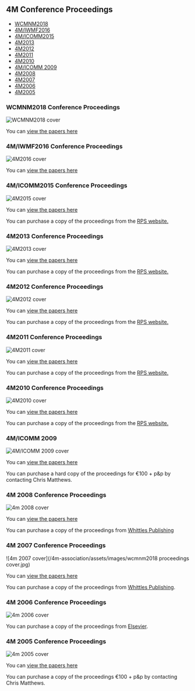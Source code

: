 ## 4M Conference Proceedings

<ul class="links in-links">
<li><a href="/4m-association/content/4M-conference-series#2018">WCMNM2018</a></li>
<li><a href="/4m-association/content/4M-conference-series#2016">4M/IWMF2016</a></li>
<li><a href="/4m-association/content/4M-conference-series#2015">4M/ICOMM2015</a></li>
<li><a href="/4m-association/content/4M-conference-series#2013">4M2013</a></li>
<li><a href="/4m-association/content/4M-conference-series#2012">4M2012</a></li>
<li><a href="/4m-association/content/4M-conference-series#2011">4M2011</a></li> </li>
<li><a href="/4m-association/content/4M-conference-series#2010">4M2010</a></li>
<li><a href="/4m-association/content/4M-conference-series#2009">4M/ICOMM 2009</a></li>
<li><a href="/4m-association/content/4M-conference-series#2008">4M2008</a></li>
<li><a href="/4m-association/content/4M-conference-series#2007">4M2007</a></li>
<li><a href="/4m-association/content/4M-conference-series#2006">4M2006</a></li>
<li><a href="/4m-association/content/4M-conference-series#2005">4M2005</a></li>
</ul>


<h3 id="2018">WCMNM2018 Conference Proceedings</h3>

![WCMNM2018 cover](/4m-association/assets/images/cover_4M2018.jpg)

You can [view the papers here](http://rpsonline.com.sg/proceedings/9789811127281/)

<h3 id="2016">4M/IWMF2016 Conference Proceedings</h3>

![4M2016 cover](/4m-association/assets/images/cover-2016.jpg)

You can [view the papers here](http://rpsonline.com.sg/proceedings/9789811107504/index.html)

<h3 id="2015">4M/ICOMM2015 Conference Proceedings</h3>

![4M2015 cover](/4m-association/assets/images/cover-2015_0.jpg)

You can [view the papers here](http://rpsonline.com.sg/proceedings/9789810946098/index.html)

You can purchase a copy of the proceedings from the [RPS website.](http://rpsonline.com.sg/rpsweb/9789810946098.html)

<h3 id="2013">4M2013 Conference Proceedings</h3>

![4M2013 cover](/4m-association/assets/images/cover-4M2013.jpg)

You can [view the papers here](http://rpsonline.com.sg/proceedings/9789810772475/)

You can purchase a copy of the proceedings from the [RPS website.](http://rpsonline.com.sg/rpsweb/9789810772475.html)


<h3 id="2012">4M2012 Conference Proceedings</h3>

![4M2012 cover](/4m-association/assets/images/cover-4M2012.jpg)

You can [view the papers here](http://rpsonline.com.sg/proceedings/9789810733544/)

You can purchase a copy of the proceedings from the [RPS website.](http://rpsonline.com.sg/rpsweb/9789810733537.html) 


<h3 id="2011">4M2011 Conference Proceedings</h3>

![4M2011 cover](/4m-association/assets/images/cover-4M2011.jpg)

You can [view the papers here](http://rpsonline.com.sg/proceedings/9789810703196/index.html)

You can purchase a copy of the proceedings from the [RPS website.](http://rpsonline.com.sg/rpsweb/8th-international-conference-on-multi-material-micro-manufacture.html)    

  
<h3 id="2010">4M2010 Conference Proceedings</h3>

![4M2010 cover](/4m-association/assets/images/cover-4M2010.jpg)

You can [view the papers here](http://rpsonline.com.sg/proceedings/9789810865559/index.html)

You can purchase a copy of the proceedings from the [RPS website.](http://rpsonline.com.sg/proceedings/9789810865559.html)  


<h3 id="2009">4M/ICOMM 2009</h3>

![4M/ICOMM 2009 cover](/4m-association/assets/images/cover-4MICOMM2009.jpg)

You can [view the papers here](http://rpsonline.com.sg/proceedings/4M2009RP001/) 
 
You can purchase a hard copy of the proceedings for 	€100 + p&p by contacting Chris Matthews.


<h3 id="2008">4M 2008 Conference Proceedings</h3>

![4m 2008 cover](/4m-association/assets/images/cover-4M2008.jpg)

You can [view the papers here](http://www.4m-net.org/KnowledgeBase)

You can purchase a copy of the proceedings from [Whittles Publishing](http://moo.whittlespublishing.com/whittles/item/5106)


<h3 id="2007">4M 2007 Conference Proceedings</h3>

![4m 2007 cover](/4m-association/assets/images/wcmnm2018 proceedings cover.jpg)

You can [view the papers here](http://www.4m-net.org/KnowledgeBase)

You can purchase a copy of the proceedings from [Whittles Publishing](http://moo.whittlespublishing.com/whittles/item/3779).

<h3 id="2006">4M 2006 Conference Proceedings</h3>

![4m 2006 cover](/4m-association/assets/images/cover-4M2006.jpg)

You can purchase a copy of the proceedings from [Elsevier](http://elsevier.com/wps/find/bookdescription.cws_home/710258/description).

<h3 id="2005">4M 2005 Conference Proceedings</h3>

![4m 2005 cover](/4m-association/assets/images/cover-4M2005.jpg)

You can [view the papers here](http://www.4m-net.org/KnowledgeBase)

You can purchase a copy of the proceedings €100 + p&p by contacting Chris Matthews.